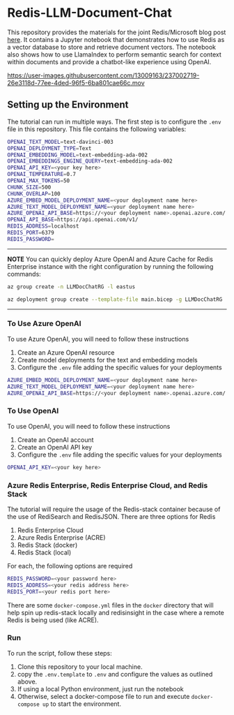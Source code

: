 # Redis-LLM-Document-Chat

This repository provides the materials for the joint Redis/Microsoft blog post [here](https://techcommunity.microsoft.com/t5/azure-developer-community-blog/vector-similarity-search-with-azure-cache-for-redis-enterprise/ba-p/3822059). It contains a Jupyter notebook that demonstrates how to use Redis as a vector database to store and retrieve document vectors. The notebook also shows how to use LlamaIndex to perform semantic search for context within documents
and provide a chatbot-like experience using OpenAI.

https://user-images.githubusercontent.com/13009163/237002719-26e3118d-77ee-4ded-96f5-6ba801cae66c.mov


## Setting up the Environment

The tutorial can run in multiple ways. The first step is to configure the ``.env`` file in this repository. This file contains the following variables:

```bash
OPENAI_TEXT_MODEL=text-davinci-003
OPENAI_DEPLOYMENT_TYPE=Text
OPENAI_EMBEDDING_MODEL=text-embedding-ada-002
OPENAI_EMBEDDINGS_ENGINE_QUERY=text-embedding-ada-002
OPENAI_API_KEY=<your key here>
OPENAI_TEMPERATURE=0.7
OPENAI_MAX_TOKENS=50
CHUNK_SIZE=500
CHUNK_OVERLAP=100
AZURE_EMBED_MODEL_DEPLOYMENT_NAME=<your deployment name here>
AZURE_TEXT_MODEL_DEPLOYMENT_NAME=<your deployment name here>
AZURE_OPENAI_API_BASE=https://<your deployment name>.openai.azure.com/
OPENAI_API_BASE=https://api.openai.com/v1/
REDIS_ADDRESS=localhost
REDIS_PORT=6379
REDIS_PASSWORD=
```
---
**NOTE** You can quickly deploy Azure OpenAI and Azure Cache for Redis Enterprise instance with the right configuration by running the following commands:

```bash
az group create -n LLMDocChatRG -l eastus

az deployment group create --template-file main.bicep -g LLMDocChatRG
```
---

### To Use Azure OpenAI

To use Azure OpenAI, you will need to follow these instructions

1. Create an Azure OpenAI resource
2. Create model deployments for the text and embedding models
4. Configure the ``.env`` file adding the specific values for your deployments

```bash
AZURE_EMBED_MODEL_DEPLOYMENT_NAME=<your deployment name here>
AZURE_TEXT_MODEL_DEPLOYMENT_NAME=<your deployment name here>
AZURE_OPENAI_API_BASE=https://<your deployment name>.openai.azure.com/
```

### To Use OpenAI

To use OpenAI, you will need to follow these instructions

1. Create an OpenAI account
2. Create an OpenAI API key
3. Configure the ``.env`` file adding the specific values for your deployments

```bash
OPENAI_API_KEY=<your key here>
```


### Azure Redis Enterprise, Redis Enterprise Cloud, and Redis Stack

The tutorial will require the usage of the Redis-stack container because of the use of RediSearch
and RedisJSON. There are three options for Redis

1. Redis Enterprise Cloud
2. Azure Redis Enterprise (ACRE)
3. Redis Stack (docker)
4. Redis Stack (local)

For each, the following options are required

```bash
REDIS_PASSWORD=<your password here>
REDIS_ADDRESS=<your redis address here>
REDIS_PORT=<your redis port here>
```

There are some ``docker-compose.yml`` files in the ``docker`` directory that will help spin up
redis-stack locally and redisinsight in the case where a remote Redis is being used (like ACRE).

### Run


To run the script, follow these steps:

1. Clone this repository to your local machine.
2. copy the ``.env.template`` to ``.env`` and configure the values as outlined above.
3. If using a local Python environment, just run the notebook
3. Otherwise, select a docker-compose file to run and execute ``docker-compose up`` to start the environment.
